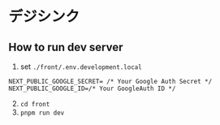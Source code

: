 # デジシンク
## How to run dev server

1. set `./front/.env.development.local`
```.env
NEXT_PUBLIC_GOOGLE_SECRET= /* Your Google Auth Secret */
NEXT_PUBLIC_GOOGLE_ID=/* Your GoogleAuth ID */
```

2. `cd front`
3. `pnpm run dev`